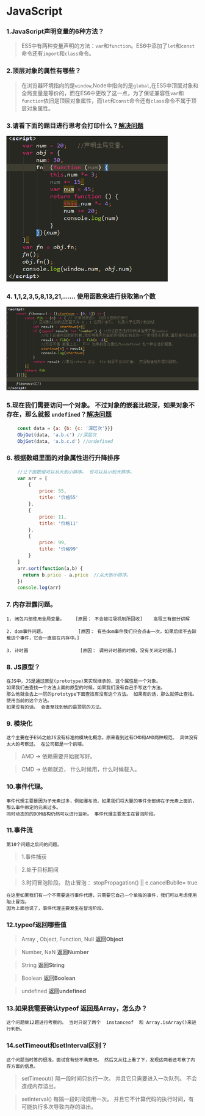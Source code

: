 # JavaScript

### 1.JavaScript声明变量的6种方法？

> ES5中有两种变量声明的方法：```var```和```function```。ES6中添加了```let```和```const```命令还有```import```和```class```命令。

### 2.顶层对象的属性有哪些？

> 在浏览器环境指向的是```window```,Node中指向的是```global```,在ES5中顶层对象和全局变量是等价的，而在ES6中更改了这一点，为了保证兼容性```var```和```function```依旧是顶层对象属性，而```let```和```const```命令还有```class```命令不属于顶层对象属性。

### 3.请看下面的题目进行思考会打印什么？[解决问题](https://github.com/liu33286821/InterviewQuestions/blob/master/image/three.md)
![tool-editor](https://github.com/liu33286821/InterviewQuestions/blob/master/image/javascript-this.png)

### 4. 1,1,2,3,5,8,13,21,......  使用函数来进行获取第n个数

![tool-editor](https://github.com/liu33286821/InterviewQuestions/blob/master/image/fibonacci.png)

### 5.现在我们需要访问一个对象。 不过对象的嵌套比较深，如果对象不存在，那么就报 ```undefined```？[解决问题](https://github.com/liu33286821/InterviewQuestions/blob/master/html/five.html)

```javascript
    const data = {a: {b: {c: '深层次'}}}
    ObjGet(data, 'a.b.c') //深层次
    ObjGet(data, 'a.b.c.d') //undefined
```

### 6. 根据数组里面的对象属性进行升降排序 

```javascript
    //让下面数组可以从大到小排序。 也可以从小到大排序。
    var arr = [
        {
            price: 55,
            title: '价格55'
        },
        {
            price: 11,
            title: '价格11'
        },
        {
            price: 99,
            title: '价格99'
        }
    ]
    arr.sort(function(a,b) {
      return b.price - a.price  //从大到小排序。
    })
    console.log(arr)
```

### 7. 内存泄露问题。
    
    1. 闭包内部使用全局变量。    [原因： 不会被垃圾机制所回收]    高程三有部分讲解
    
    2. dom事件问题。            [原因： 有些dom事件我们只会点击一次，如果后续不去卸载这个事件，它会一直留在内存中。] 
    
    3. 计时器                   [原因： 调用计时器的时候，没有关闭定时器。]
    

### 8. JS原型？

    在JS中，JS是通过原型(prototype)来实现继承的，这个属性是一个对象。
    如果我们去查找一个方法上面的原型的时候，如果我们没有自己手写这个方法。
    那么他就会去上一层的prototype下面查找有没有这个方法。 如果有的话，那么就停止查找。 使用当前的这个方法。
    如果没有的话。 会直至找到他的最顶层的方法。

### 9. 模块化

    这个主要在于ES6之前JS没有标准的模块化概念。原来看到过有CMD和AMD两种规范。 具体没有太大的考察过。 在公司都是一个前端。
    
> AMD -> 依赖需要开始就写好。

> CMD -> 依赖就近， 什么时候用，什么时候载入。


### 10.事件代理。

    事件代理主要是因为子元素过多，例如瀑布流，如果我们将大量的事件全部绑在子元素上面的，那么事件绑定的元素过多。
    同时动态的的DOM结构仍然可以进行监听。 事件代理主要发生在冒泡阶段。
    
### 11.事件流
    
    第10个问题之后问的问题。
    
>  1.事件捕获

>  2.处于目标期间

>  3.时间冒泡阶段。  防止冒泡： stopPropagation() || e.cancelBublle= true 

    在这里如果我们有一个不需要进行事件代理，只需要它自己一个单独的事件，我们可以考虑使用阻止冒泡。 
    因为上面也说了，事件代理主要发生在冒泡阶段。
    
### 12.typeof返回哪些值

>  Array , Object, Function, Null     **返回Object**

> Number, NaN     **返回Number**

> String      **返回String**

> Boolean     **返回Boolean**

> undefined  **返回undefined**

### 13.如果我需要确认typeof 返回是Array，怎么办？ 
    
    这个问题继12题进行考察的。 当时只说了两个  instanceof  和 Array.isArray()来进行判断。

### 14.setTimeout和setInterval区别？

    这个问题当时答的很浅，面试官有些不满意吧。 然后又从往上看了下，发现这两者还考察了内存方面的信息。
    
>  setTimeout()  隔一段时间只执行一次。 并且它只需要进入一次队列。 不会造成内存溢出。

>  setInterval() 每隔一段时间调用一次。 并且它不计算代码的执行时间，有可能执行多次导致内存的溢出。
   
